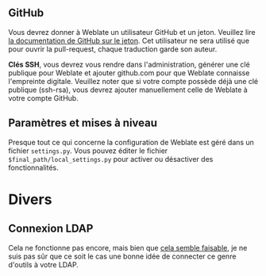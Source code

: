 ## GitHub

Vous devrez donner à Weblate un utilisateur GitHub et un jeton. Veuillez lire [la documentation de GitHub sur le jeton](https://help.github.com/articles/creating-a-personal-access-token-for-the-command-line/).
Cet utilisateur ne sera utilisé que pour ouvrir la pull-request, chaque traduction garde son auteur.

**Clés SSH**, vous devrez vous rendre dans l'administration, générer une clé publique pour Weblate et ajouter github.com pour que Weblate connaisse l'empreinte digitale. Veuillez noter que si votre compte possède déjà une clé publique (ssh-rsa), vous devrez ajouter manuellement celle de Weblate à votre compte GitHub.

## Paramètres et mises à niveau

Presque tout ce qui concerne la configuration de Weblate est géré dans un fichier `settings.py`.
Vous pouvez éditer le fichier `$final_path/local_settings.py` pour activer ou désactiver des fonctionnalités.

# Divers

## Connexion LDAP

Cela ne fonctionne pas encore, mais bien que [cela semble faisable](https://docs.weblate.org/en/latest/admin/auth.html?highlight=LDAP#ldap-authentication), je ne suis pas sûr que ce soit le cas une bonne idée de connecter ce genre d'outils à votre LDAP. 
